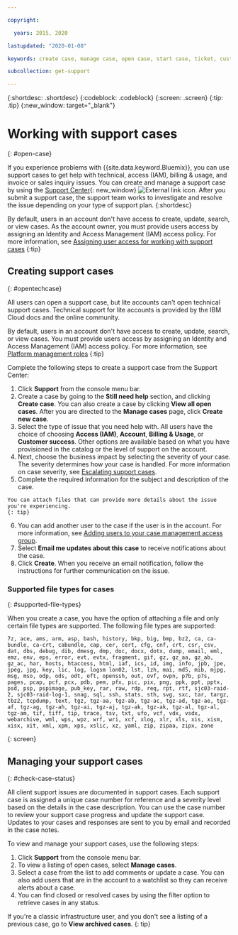 ```yaml
---

copyright:

  years: 2015, 2020

lastupdated: "2020-01-08"

keywords: create case, manage case, open case, start case, ticket, customer success, supported file types, file types, manage case, archived case 

subcollection: get-support

---
```


{:shortdesc: .shortdesc}
{:codeblock: .codeblock}
{:screen: .screen}
{:tip: .tip}
{:new_window: target="_blank"}

# Working with support cases 
{: #open-case}

If you experience problems with {{site.data.keyword.Bluemix}}, you can use support cases to get help with technical, access (IAM), billing & usage, and invoice or sales inquiry issues. You can create and manage a support case by using the [Support Center](https://cloud.ibm.com/unifiedsupport/supportcenter){: new_window} ![External link icon](../icons/launch-glyph.svg "External link icon"). After you submit a support case, the support team works to investigate and resolve the issue depending on your type of support plan.
{:shortdesc}

By default, users in an account don't have access to create, update, search, or view cases. As the account owner, you must provide users access by assigning an Identity and Access Management (IAM) access policy. For more information, see [Assigning user access for working with support cases](/docs/get-support?topic=get-support-access#access)
{:tip}

## Creating support cases
{: #opentechcase}

All users can open a support case, but lite accounts can't open technical support cases. Technical support for lite accounts is provided by the IBM Cloud docs and the online community. 

By default, users in an account don't have access to create, update, search, or view cases. You must provide users access by assigning an Identity and Access Management (IAM) access policy. For more information, see [Platform management roles](/docs/iam?topic=iam-userroles#platformroles)
{:tip}

Complete the following steps to create a support case from the Support Center: 

  1. Click **Support** from the console menu bar.
  2. Create a case by going to the **Still need help** section, and clicking **Create case**. You can also create a case by clicking **View all open cases**. After you are directed to the **Manage cases** page, click **Create new case**. 
  3. Select the type of issue that you need help with. All users have the choice of choosing **Access (IAM)**, **Account**, **Billing & Usage**, or **Customer success**. Other options are available based on what you have provisioned in the catalog or the level of support on the account.  
  4. Next, choose the business impact by selecting the severity of your case. The severity determines how your case is handled. For more information on case severity, see [Escalating support cases](/docs/get-support?topic=get-support-escalation#escalation).
  5. Complete the required information for the subject and description of the case. 
  
    You can attach files that can provide more details about the issue you're experiencing.
    {: tip}
  6. You can add another user to the case if the user is in the account. For more information, see [Adding users to your case management access group](/docs/get-support?topic=get-support-access#add-user-access-group).
  7. Select **Email me updates about this case** to receive notifications about the case. 
  6. Click **Create**. When you receive an email notification, follow the instructions for further communication on the issue. 

### Supported file types for cases 
{: #supported-file-types}

When you create a case, you have the option of attaching a file and only certain file types are supported. The following file types are supported: 

```
7z, ace, ams, arm, asp, bash, history, bkp, big, bmp, bz2, ca, ca-bundle, ca-crt, cabundle, cap, cer, cert, cfg, cnf, crt, csr, csv, dat, dbs, debug, dib, dmesg, dmp, doc, docx, dotx, dump, email, eml, emz, env, eps, error, evt, evtx, fragment, gif, gz, gz_aa, gz_ab, gz_ac, har, hosts, htaccess, html, iaf, ics, id, img, info, jpb, jpe, jpeg, jpg, key, lic, log, logsm lon02, lst, lzh, mai, md5, mib, mjpg, msg, mso, odp, ods, odt, oft, openssh, out, ovf, ovpn, p7b, p7s, pages, pcap, pcf, pcx, pdb, pem, pfx, pic, pix, png, ppk, ppt, pptx, psd, psp, pspimage, pub_key, rar, raw, rdp, req, rpt, rtf, sjc03-raid-2, sjc03-raid-log-1, snag, sql, ssh, stats, sth, svg, sxc, tar, targz, tbz2, tcpdump, text, tgz, tgz-aa, tgz-ab, tgz-ac, tgz-ad, tgz-ae, tgz-af, tgz-ag, tgz-ah, tgz-ai, tgz-aj, tgz-ak, tgz-ak, tgz-al, tgz-al, tgz-am, tif, tiff, tip, trace, tsv, txt, ufo, vcf, vdx, vsdx, webarchive, wml, wps, wpz, wrf, wri, xcf, xlog, xlr, xls, xis, xism, xisx, xit, xml, xpm, xps, xslic, xz, yaml, zip, zipaa, zipx, zone
```
{: screen}

## Managing your support cases 
{: #check-case-status}

All client support issues are documented in support cases. Each support case is assigned a unique case number for reference and a severity level based on the details in the case description. You can use the case number to review your support case progress and update the support case. Updates to your cases and responses are sent to you by email and recorded in the case notes. 

To view and manage your support cases, use the following steps:

  1. Click **Support** from the console menu bar.
  2. To view a listing of open cases, select **Manage cases**.
  3. Select a case from the list to add comments or update a case. You can also add users that are in the account to a watchlist so they can receive alerts about a case.
  4. You can find closed or resolved cases by using the filter option to retrieve cases in any status. 

If you're a classic infrastructure user, and you don't see a listing of a previous case, go to **View archived cases**. 
{: tip}
